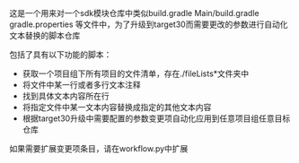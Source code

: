 这是一个用来对一个sdk模块仓库中类似build.gradle Main/build.gradle gradle.properties
等文件中，为了升级到target30而需要更改的参数进行自动化文本替换的脚本仓库

包括了具有以下功能的脚本：
- 获取一个项目组下所有项目的文件清单，存在./fileLists*文件夹中
- 将文件中某一行或者多行文本注释
- 找到具体文本内容所在行
- 将指定文件中某一文本内容替换成指定的其他文本内容
- 根据target30升级中需要配置的参数变更项自动化应用到任意项目组任意目标仓库

如果需要扩展变更项条目，请在workflow.py中扩展
